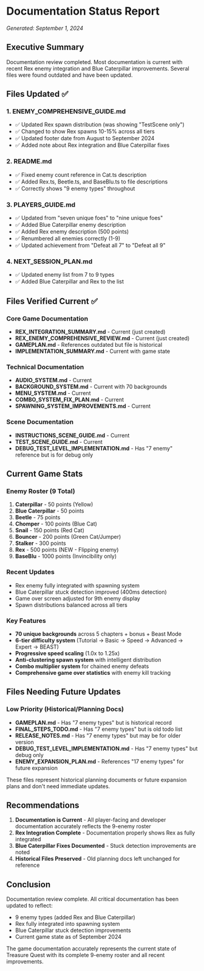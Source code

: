 # Documentation Status Report
*Generated: September 1, 2024*

## Executive Summary
Documentation review completed. Most documentation is current with recent Rex enemy integration and Blue Caterpillar improvements. Several files were found outdated and have been updated.

## Files Updated ✅

### 1. **ENEMY_COMPREHENSIVE_GUIDE.md**
- ✅ Updated Rex spawn distribution (was showing "TestScene only")
- ✅ Changed to show Rex spawns 10-15% across all tiers
- ✅ Updated footer date from August to September 2024
- ✅ Added note about Rex integration and Blue Caterpillar fixes

### 2. **README.md**
- ✅ Fixed enemy count reference in Cat.ts description
- ✅ Added Rex.ts, Beetle.ts, and BaseBlu.ts to file descriptions
- ✅ Correctly shows "9 enemy types" throughout

### 3. **PLAYERS_GUIDE.md**
- ✅ Updated from "seven unique foes" to "nine unique foes"
- ✅ Added Blue Caterpillar enemy description
- ✅ Added Rex enemy description (500 points)
- ✅ Renumbered all enemies correctly (1-9)
- ✅ Updated achievement from "Defeat all 7" to "Defeat all 9"

### 4. **NEXT_SESSION_PLAN.md**
- ✅ Updated enemy list from 7 to 9 types
- ✅ Added Blue Caterpillar and Rex to the list

## Files Verified Current ✅

### Core Game Documentation
- **REX_INTEGRATION_SUMMARY.md** - Current (just created)
- **REX_ENEMY_COMPREHENSIVE_REVIEW.md** - Current (just created)
- **GAMEPLAN.md** - References outdated but file is historical
- **IMPLEMENTATION_SUMMARY.md** - Current with game state

### Technical Documentation
- **AUDIO_SYSTEM.md** - Current
- **BACKGROUND_SYSTEM.md** - Current with 70 backgrounds
- **MENU_SYSTEM.md** - Current
- **COMBO_SYSTEM_FIX_PLAN.md** - Current
- **SPAWNING_SYSTEM_IMPROVEMENTS.md** - Current

### Scene Documentation
- **INSTRUCTIONS_SCENE_GUIDE.md** - Current
- **TEST_SCENE_GUIDE.md** - Current
- **DEBUG_TEST_LEVEL_IMPLEMENTATION.md** - Has "7 enemy" reference but is for debug only

## Current Game Stats

### Enemy Roster (9 Total)
1. **Caterpillar** - 50 points (Yellow)
2. **Blue Caterpillar** - 50 points
3. **Beetle** - 75 points
4. **Chomper** - 100 points (Blue Cat)
5. **Snail** - 150 points (Red Cat)
6. **Bouncer** - 200 points (Green Cat/Jumper)
7. **Stalker** - 300 points
8. **Rex** - 500 points (NEW - Flipping enemy)
9. **BaseBlu** - 1000 points (Invincibility only)

### Recent Updates
- Rex enemy fully integrated with spawning system
- Blue Caterpillar stuck detection improved (400ms detection)
- Game over screen adjusted for 9th enemy display
- Spawn distributions balanced across all tiers

### Key Features
- **70 unique backgrounds** across 5 chapters + bonus + Beast Mode
- **6-tier difficulty system** (Tutorial → Basic → Speed → Advanced → Expert → BEAST)
- **Progressive speed scaling** (1.0x to 1.25x)
- **Anti-clustering spawn system** with intelligent distribution
- **Combo multiplier system** for chained enemy defeats
- **Comprehensive game over statistics** with enemy kill tracking

## Files Needing Future Updates

### Low Priority (Historical/Planning Docs)
- **GAMEPLAN.md** - Has "7 enemy types" but is historical record
- **FINAL_STEPS_TODO.md** - Has "7 enemy types" but is old todo list
- **RELEASE_NOTES.md** - Has "7 enemy types" but may be for older version
- **DEBUG_TEST_LEVEL_IMPLEMENTATION.md** - Has "7 enemy types" but debug only
- **ENEMY_EXPANSION_PLAN.md** - References "17 enemy types" for future expansion

These files represent historical planning documents or future expansion plans and don't need immediate updates.

## Recommendations

1. **Documentation is Current** - All player-facing and developer documentation accurately reflects the 9-enemy roster
2. **Rex Integration Complete** - Documentation properly shows Rex as fully integrated
3. **Blue Caterpillar Fixes Documented** - Stuck detection improvements are noted
4. **Historical Files Preserved** - Old planning docs left unchanged for reference

## Conclusion

Documentation review complete. All critical documentation has been updated to reflect:
- 9 enemy types (added Rex and Blue Caterpillar)
- Rex fully integrated into spawning system
- Blue Caterpillar stuck detection improvements
- Current game state as of September 2024

The game documentation accurately represents the current state of Treasure Quest with its complete 9-enemy roster and all recent improvements.